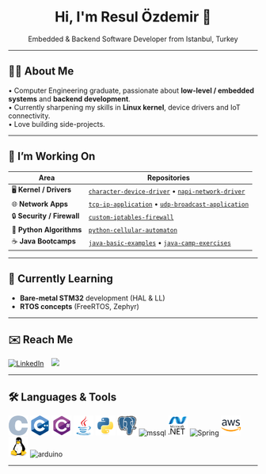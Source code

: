 <h1 align="center">Hi, I'm Resul Özdemir 👋</h1>
<p align="center">Embedded & Backend Software Developer from Istanbul, Turkey</p>

---

## 🧑‍💻 About Me

• Computer Engineering graduate, passionate about **low-level / embedded systems** and **backend development**.  
• Currently sharpening my skills in **Linux kernel**, device drivers and IoT connectivity.  
• Love building side-projects.

---

## 🔭 I’m Working On

| Area | Repositories |
|------|--------------|
| 🖥️ **Kernel / Drivers** | [`character-device-driver`](https://github.com/resulozdemir/character-device-driver) • [`napi-network-driver`](https://github.com/resulozdemir/napi-network-driver) |
| 🌐 **Network Apps** | [`tcp-ip-application`](https://github.com/resulozdemir/tcp-ip-application) • [`udp-broadcast-application`](https://github.com/resulozdemir/udp-broadcast-application) |
| 🔒 **Security / Firewall** | [`custom-iptables-firewall`](https://github.com/resulozdemir/custom-iptables-firewall) |
| 🐍 **Python Algorithms** | [`python-cellular-automaton`](https://github.com/resulozdemir/python-cellular-automaton) |
| ☕ **Java Bootcamps** | [`java-basic-examples`](https://github.com/resulozdemir/java-basic-examples) • [`java-camp-exercises`](https://github.com/resulozdemir/java-camp-exercises) |

---

## 🌱 Currently Learning

* **Bare-metal STM32** development (HAL & LL)  
* **RTOS concepts** (FreeRTOS, Zephyr)

---

## ✉️ Reach Me 

[![LinkedIn](https://img.shields.io/badge/LinkedIn-0077B5?style=for-the-badge&logo=linkedin&logoColor=white)](https://www.linkedin.com/in/resulekremozdemir/) &nbsp;&nbsp;
<a href="mailto:resulozddemir@gmail.com"><img src="https://img.shields.io/badge/Gmail-D14836?style=for-the-badge&logo=gmail&logoColor=white"/></a>

---

## 🛠️ Languages & Tools

<p>
  <img src="https://raw.githubusercontent.com/devicons/devicon/master/icons/c/c-original.svg" alt="C" width="40" height="40"/>
  <img src="https://raw.githubusercontent.com/devicons/devicon/master/icons/cplusplus/cplusplus-original.svg" alt="C++" width="40" height="40"/>
  <img src="https://raw.githubusercontent.com/devicons/devicon/master/icons/csharp/csharp-original.svg" alt="C#" width="40" height="40"/>
  <img src="https://raw.githubusercontent.com/devicons/devicon/master/icons/java/java-original.svg" alt="Java" width="40" height="40"/>
  <img src="https://raw.githubusercontent.com/devicons/devicon/master/icons/python/python-original.svg" alt="Python" width="40" height="40"/>
  <img src="https://raw.githubusercontent.com/devicons/devicon/master/icons/postgresql/postgresql-original.svg" alt="PostgreSQL" width="40" height="40"/>
  <img src="https://www.svgrepo.com/show/303229/microsoft-sql-server-logo.svg" alt="mssql" width="40" height="40"/> 
  <img src="https://raw.githubusercontent.com/devicons/devicon/master/icons/dot-net/dot-net-original-wordmark.svg" alt="dotnet" width="40" height="40"/>
  <img src="https://www.vectorlogo.zone/logos/springio/springio-icon.svg" alt="Spring" width="40" height="40"/>
  <img src="https://raw.githubusercontent.com/devicons/devicon/master/icons/amazonwebservices/amazonwebservices-original-wordmark.svg" alt="aws" width="40" height="40"/> 
  <img src="https://raw.githubusercontent.com/devicons/devicon/master/icons/linux/linux-original.svg" alt="Linux" width="40" height="40"/>
  <img src="https://cdn.worldvectorlogo.com/logos/arduino-1.svg" alt="arduino" width="40" height="40"/>
</p>

---

